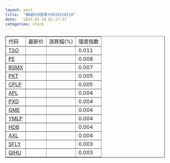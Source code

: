 ```yaml
---
layout: post
title:  "触碰R20股票分析20150218"
date:   2015-02-18 01:17:37
categories: stock
---
```

<script type="text/javascript">
var stockList = []
stockList.push('gb_tso');
stockList.push('gb_pe');
stockList.push('gb_bsmx');
stockList.push('gb_pkt');
stockList.push('gb_cplp');
stockList.push('gb_apl');
stockList.push('gb_pxd');
stockList.push('gb_gme');
stockList.push('gb_ymlp');
stockList.push('gb_hdb');
stockList.push('gb_axl');
stockList.push('gb_sfly');
stockList.push('gb_qihu');
</script>

<table border="1">
 <tr>
 <td>代码</td>
  <td>最新价</td>
  <td>涨跌幅(%)</td>
 <td>强度指数</td>
</tr>
  <tr id="tso"><td><a href="http://stock.finance.sina.com.cn/usstock/quotes/TSO.html" target="_blank">TSO</a></td><td></td><td></td><td>0.011</td></tr>
  <tr id="pe"><td><a href="http://stock.finance.sina.com.cn/usstock/quotes/PE.html" target="_blank">PE</a></td><td></td><td></td><td>0.008</td></tr>
  <tr id="bsmx"><td><a href="http://stock.finance.sina.com.cn/usstock/quotes/BSMX.html" target="_blank">BSMX</a></td><td></td><td></td><td>0.007</td></tr>
  <tr id="pkt"><td><a href="http://stock.finance.sina.com.cn/usstock/quotes/PKT.html" target="_blank">PKT</a></td><td></td><td></td><td>0.005</td></tr>
  <tr id="cplp"><td><a href="http://stock.finance.sina.com.cn/usstock/quotes/CPLP.html" target="_blank">CPLP</a></td><td></td><td></td><td>0.005</td></tr>
  <tr id="apl"><td><a href="http://stock.finance.sina.com.cn/usstock/quotes/APL.html" target="_blank">APL</a></td><td></td><td></td><td>0.004</td></tr>
  <tr id="pxd"><td><a href="http://stock.finance.sina.com.cn/usstock/quotes/PXD.html" target="_blank">PXD</a></td><td></td><td></td><td>0.004</td></tr>
  <tr id="gme"><td><a href="http://stock.finance.sina.com.cn/usstock/quotes/GME.html" target="_blank">GME</a></td><td></td><td></td><td>0.004</td></tr>
  <tr id="ymlp"><td><a href="http://stock.finance.sina.com.cn/usstock/quotes/YMLP.html" target="_blank">YMLP</a></td><td></td><td></td><td>0.004</td></tr>
  <tr id="hdb"><td><a href="http://stock.finance.sina.com.cn/usstock/quotes/HDB.html" target="_blank">HDB</a></td><td></td><td></td><td>0.004</td></tr>
  <tr id="axl"><td><a href="http://stock.finance.sina.com.cn/usstock/quotes/AXL.html" target="_blank">AXL</a></td><td></td><td></td><td>0.004</td></tr>
  <tr id="sfly"><td><a href="http://stock.finance.sina.com.cn/usstock/quotes/SFLY.html" target="_blank">SFLY</a></td><td></td><td></td><td>0.003</td></tr>
  <tr id="qihu"><td><a href="http://stock.finance.sina.com.cn/usstock/quotes/QIHU.html" target="_blank">QIHU</a></td><td></td><td></td><td>0.003</td></tr>
</table>
